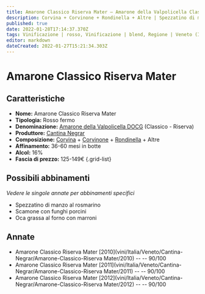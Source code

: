 ```yaml
---
title: Amarone Classico Riserva Mater – Amarone della Valpolicella Classico Riserva DOCG – Cantina Negrar – Veneto (IT) – 125-149€ – 4★
description: Corvina + Corvinone + Rondinella + Altre | Spezzatino di manzo al rosmarino – Scamone con funghi porcini – Oca grassa al forno con marroni
published: true
date: 2022-01-28T17:14:37.370Z
tags: Vinificazione | rosso, Vinificazione | blend, Regione | Veneto (IT), Vinificazione | fermo, Valutazioni | 4 stelle, Prezzi | 125-149€, Vitigni | Corvina, Vitigni | Rondinella, Vitigni | Corvinone, Alimento | manzo, Alimento | oca, Aromatizzazione | al rosmarino, Aromatizzazione | ai porcini, Aromatizzazione | con marroni, Cottura | al forno 
editor: markdown
dateCreated: 2022-01-27T15:21:34.303Z
---
```


# Amarone Classico Riserva Mater

## Caratteristiche
- **Nome:** <span class="nome">Amarone Classico Riserva Mater</span>
- **Tipologia:** Rosso fermo
- **Denominazione:** <span class="denominazione">[Amarone della Valpolicella DOCG](/denominazioni/Italia/Veneto/DOCG/Amarone-della-Valpolicella)</span>  (Classico - Riserva)
- **Produttore:** <span class="cantina">[Cantina Negrar](/produttori/Italia/Veneto/Cantina-Negrar)</span> 
- **Composizione:** [Corvina](/vitigni/Italia/bacca-nera/corvina) + [Corvinone](/vitigni/Italia/bacca-nera/corvinone) + [Rondinella](/vitigni/Italia/bacca-nera/rondinella) + Altre
- **Affinamento:** 36-60 mesi in botte
- **Alcol:** 16%
- **Fascia di prezzo:** 125-149€
{.grid-list}

## Possibili abbinamenti
*Vedere le singole annate per abbinamenti specifici*

- Spezzatino di manzo al rosmarino 
- Scamone con funghi porcini
- Oca grassa al forno con marroni

## Annate
- Amarone Classico Riserva Mater [2010](vini/Italia/Veneto/Cantina-Negrar/Amarone-Classico-Riserva Mater/2010) -- <span class="star-4"></span> -- 90/100
- Amarone Classico Riserva Mater [2011](vini/Italia/Veneto/Cantina-Negrar/Amarone-Classico-Riserva Mater/2011) -- <span class="star-4"></span> -- 90/100
- Amarone Classico Riserva Mater [2012](vini/Italia/Veneto/Cantina-Negrar/Amarone-Classico-Riserva Mater/2012) -- <span class="star-4"></span> -- 90/100